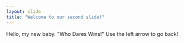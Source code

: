 ```yaml
---
layout: slide
title: "Welcome to our second slide!"
---
```

Hello, my new baby. "Who Dares Wins!"
Use the left arrow to go back!
